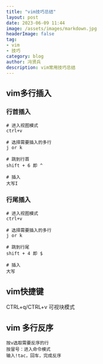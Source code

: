 ```yaml
---
title: "vim技巧总结"
layout: post
date: 2023-06-09 11:44
image: /assets/images/markdown.jpg
headerImage: false
tag:
- vim
- 技巧
category: blog
author: 冯贤兵
description: vim常用技巧总结
---
```



## vim多行插入
### 行首插入
```
# 进入视图模式
ctrl+v

# 选择需要插入的多行
j or k

# 跳到行首
shift + 6 即 ^

# 插入
大写I
```

### 行尾插入
```
# 进入视图模式
ctrl+v

# 选择需要插入的多行
j or k

# 跳到行尾
shift + 4 即 $

# 插入
大写
```

## vim快捷键

CTRL+q/CTRL+v 可视块模式

## vim 多行反序

```
按v选取需要反序的行
按冒号：进入命令模式
输入!tac，回车，完成反序
```

